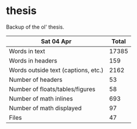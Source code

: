 thesis
======
Backup of the ol' thesis.

Sat 04 Apr | Total
---|---
Words in text| 17385
Words in headers| 159
Words outside text (captions, etc.)| 2162
Number of headers| 53
Number of floats/tables/figures| 58
Number of math inlines| 693
Number of math displayed| 97
Files| 47

